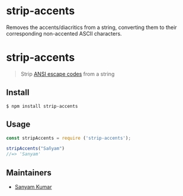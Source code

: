 # strip-accents
Removes the accents/diacritics from a string, converting them to their corresponding non-accented ASCII characters.

# strip-accents

> Strip [ANSI escape codes](https://en.wikipedia.org/wiki/ANSI_escape_code) from a string

## Install

```
$ npm install strip-accents
```

## Usage

```js
const stripAccents = require ('strip-accents');

stripAccents("Sañyam") 
//=> 'Sanyam'
```
## Maintainers

- [Sanyam Kumar](https://github.com/snymkmr)
